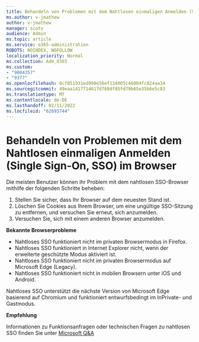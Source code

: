 ```yaml
---
title: Behandeln von Problemen mit dem Nahtlosen einmaligen Anmelden (Single Sign-On, SSO) im Browser
ms.author: v-jmathew
author: v-jmathew
manager: scotv
audience: Admin
ms.topic: article
ms.service: o365-administration
ROBOTS: NOINDEX, NOFOLLOW
localization_priority: Normal
ms.collection: Adm_O365
ms.custom:
- "9004357"
- "9377"
ms.openlocfilehash: 0cf851931ed990e56ef134005c46004fc824aa34
ms.sourcegitcommit: 49eaa1417714617d768df85fd79b65e35b6e5c83
ms.translationtype: MT
ms.contentlocale: de-DE
ms.lasthandoff: 02/11/2022
ms.locfileid: "62693744"
---
```

# <a name="troubleshoot-seamless-single-sign-on-sso-browser-issues"></a>Behandeln von Problemen mit dem Nahtlosen einmaligen Anmelden (Single Sign-On, SSO) im Browser

Die meisten Benutzer können ihr Problem mit dem nahtlosen SSO-Browser mithilfe der folgenden Schritte beheben:

1. Stellen Sie sicher, dass Ihr Browser auf dem neuesten Stand ist.
2. Löschen Sie Cookies aus Ihrem Browser, um eine ungültige SSO-Sitzung zu entfernen, und versuchen Sie erneut, sich anzumelden.
3. Versuchen Sie, sich mit einem anderen Browser anzumelden.

**Bekannte Browserprobleme**

- Nahtloses SSO funktioniert nicht im privaten Browsermodus in Firefox.
- Nahtloses SSO funktioniert in Internet Explorer nicht, wenn der erweiterte geschützte Modus aktiviert ist.
- Nahtloses SSO funktioniert nicht im privaten Browsermodus auf Microsoft Edge (Legacy).
- Nahtloses SSO funktioniert nicht in mobilen Browsern unter iOS und Android.

Nahtloses SSO unterstützt die nächste Version von Microsoft Edge basierend auf Chromium und funktioniert entwurfsbedingt im InPrivate- und Gastmodus.

**Empfehlung**

Informationen zu Funktionsanfragen oder technischen Fragen zu nahtlosen SSO finden Sie unter [Microsoft Q&A](https://docs.microsoft.com/answers/topics/azure-ad-single-sign-on.html)
